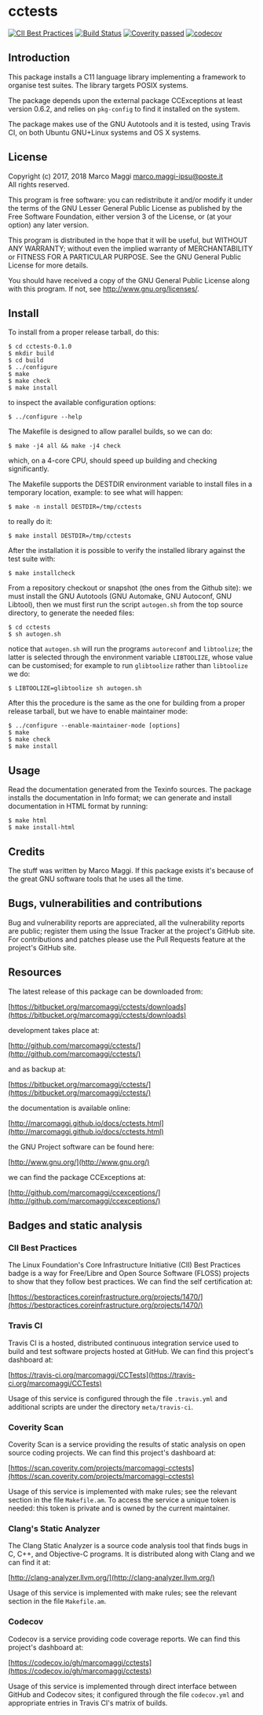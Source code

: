 # cctests

[![CII Best Practices](https://bestpractices.coreinfrastructure.org/projects/1470/badge)](https://bestpractices.coreinfrastructure.org/projects/1470)
[![Build Status](https://travis-ci.org/marcomaggi/CCTests.svg?branch=master)](https://travis-ci.org/marcomaggi/CCTests)
[![Coverity passed](https://scan.coverity.com/projects/14619/badge.svg)](https://scan.coverity.com/projects/marcomaggi-cctests)
[![codecov](https://codecov.io/gh/marcomaggi/cctests/branch/master/graph/badge.svg)](https://codecov.io/gh/marcomaggi/cctests)


## Introduction

This package installs a C11 language library implementing a framework to
organise test suites.  The library targets POSIX systems.

The  package depends  upon the  external package  CCExceptions at  least
version 0.6.2,  and relies on `pkg-config`  to find it installed  on the
system.

The package  makes use of  the GNU Autotools  and it is  tested, using
Travis CI, on both Ubuntu GNU+Linux systems and OS X systems.


## License

Copyright (c) 2017, 2018 Marco Maggi <marco.maggi-ipsu@poste.it><br/>
All rights reserved.

This program is free software: you  can redistribute it and/or modify it
under the terms of the GNU Lesser General Public License as published by
the Free  Software Foundation, either version  3 of the License,  or (at
your option) any later version.

This program  is distributed  in the  hope that it  will be  useful, but
WITHOUT   ANY   WARRANTY;  without   even   the   implied  warranty   of
MERCHANTABILITY  or  FITNESS FOR  A  PARTICULAR  PURPOSE.  See  the  GNU
General Public License for more details.

You should have received a copy  of the GNU General Public License along
with this program.  If not, see <http://www.gnu.org/licenses/>.


## Install

To install from a proper release tarball, do this:

```
$ cd cctests-0.1.0
$ mkdir build
$ cd build
$ ../configure
$ make
$ make check
$ make install
```

to inspect the available configuration options:

```
$ ../configure --help
```

The Makefile is designed to allow parallel builds, so we can do:

```
$ make -j4 all && make -j4 check
```

which,  on  a  4-core  CPU,   should  speed  up  building  and  checking
significantly.

The Makefile supports the DESTDIR  environment variable to install files
in a temporary location, example: to see what will happen:

```
$ make -n install DESTDIR=/tmp/cctests
```

to really do it:

```
$ make install DESTDIR=/tmp/cctests
```

After the  installation it is  possible to verify the  installed library
against the test suite with:

```
$ make installcheck
```

From a repository checkout or snapshot  (the ones from the Github site):
we  must install  the GNU  Autotools  (GNU Automake,  GNU Autoconf,  GNU
Libtool), then  we must first run  the script `autogen.sh` from  the top
source directory, to generate the needed files:

```
$ cd cctests
$ sh autogen.sh

```

notice  that  `autogen.sh`  will   run  the  programs  `autoreconf`  and
`libtoolize`; the  latter is  selected through the  environment variable
`LIBTOOLIZE`,  whose  value  can  be  customised;  for  example  to  run
`glibtoolize` rather than `libtoolize` we do:

```
$ LIBTOOLIZE=glibtoolize sh autogen.sh
```

After this  the procedure  is the same  as the one  for building  from a
proper release tarball, but we have to enable maintainer mode:

```
$ ../configure --enable-maintainer-mode [options]
$ make
$ make check
$ make install
```

## Usage

Read the documentation generated from  the Texinfo sources.  The package
installs the documentation  in Info format; we can  generate and install
documentation in HTML format by running:

```
$ make html
$ make install-html
```


## Credits

The  stuff was  written by  Marco Maggi.   If this  package exists  it's
because of the great GNU software tools that he uses all the time.


## Bugs, vulnerabilities and contributions

Bug  and vulnerability  reports are  appreciated, all  the vulnerability
reports  are  public; register  them  using  the  Issue Tracker  at  the
project's GitHub  site.  For  contributions and  patches please  use the
Pull Requests feature at the project's GitHub site.


## Resources

The latest release of this package can be downloaded from:

[https://bitbucket.org/marcomaggi/cctests/downloads](https://bitbucket.org/marcomaggi/cctests/downloads)

development takes place at:

[http://github.com/marcomaggi/cctests/](http://github.com/marcomaggi/cctests/)

and as backup at:

[https://bitbucket.org/marcomaggi/cctests/](https://bitbucket.org/marcomaggi/cctests/)

the documentation is available online:

[http://marcomaggi.github.io/docs/cctests.html](http://marcomaggi.github.io/docs/cctests.html)

the GNU Project software can be found here:

[http://www.gnu.org/](http://www.gnu.org/)

we can find the package CCExceptions at:

[http://github.com/marcomaggi/ccexceptions/](http://github.com/marcomaggi/ccexceptions/)



## Badges and static analysis

### CII Best Practices

The  Linux  Foundation's  Core   Infrastructure  Initiative  (CII)  Best
Practices badge is a way for Free/Libre and Open Source Software (FLOSS)
projects to show that they follow  best practices.  We can find the self
certification at:

[https://bestpractices.coreinfrastructure.org/projects/1470/](https://bestpractices.coreinfrastructure.org/projects/1470/)


### Travis CI

Travis CI is  a hosted, distributed continuous  integration service used
to build and test software projects  hosted at GitHub.  We can find this
project's dashboard at:

[https://travis-ci.org/marcomaggi/CCTests](https://travis-ci.org/marcomaggi/CCTests)

Usage of this  service is configured through the  file `.travis.yml` and
additional scripts are under the directory `meta/travis-ci`.


### Coverity Scan

Coverity Scan is  a service providing the results of  static analysis on
open source coding projects.  We can find this project's dashboard at:

[https://scan.coverity.com/projects/marcomaggi-cctests](https://scan.coverity.com/projects/marcomaggi-cctests)

Usage of this  service is implemented with make rules;  see the relevant
section in the file `Makefile.am`.  To access the service a unique token
is needed: this token is private and is owned by the current maintainer.


### Clang's Static Analyzer

The Clang Static Analyzer is a source code analysis tool that finds bugs
in C, C++, and Objective-C programs.  It is distributed along with Clang
and we can find it at:

[http://clang-analyzer.llvm.org/](http://clang-analyzer.llvm.org/)

Usage of this  service is implemented with make rules;  see the relevant
section in the file `Makefile.am`.


### Codecov

Codecov is a service providing code  coverage reports.  We can find this
project's dashboard at:

[https://codecov.io/gh/marcomaggi/cctests](https://codecov.io/gh/marcomaggi/cctests)

Usage of  this service is  implemented through direct  interface between
GitHub and Codecov  sites; it configured through  the file `codecov.yml`
and appropriate entries in Travis CI's matrix of builds.


